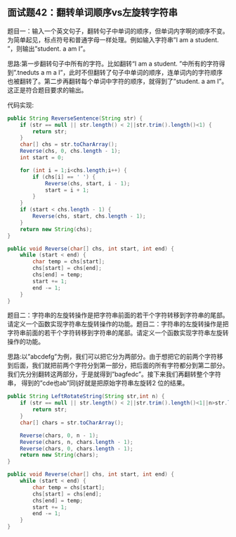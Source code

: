 ## 面试题42：翻转单词顺序vs左旋转字符串

题目一：输入一个英文句子，翻转句子中单词的顺序，但单词内字啊的顺序不变。为简单起见，标点符号和普通字母一样处理。例如输入字符串”I am a student. ”，则输出”student. a am I”。


思路:第一步翻转句子中所有的字符。比如翻转“I am a student. ”中所有的字符得到”.tneduts a m a I”，此时不但翻转了句子中单词的顺序，连单词内的字符顺序也被翻转了。第二步再翻转每个单词中字符的顺序，就得到了”student. a am I”。这正是符合题目要求的输出。

代码实现:
```java
public String ReverseSentence(String str) {
    if (str == null || str.length() < 2||str.trim().length()<1) {
        return str;
    }
    char[] chs = str.toCharArray();
    Reverse(chs, 0, chs.length - 1);
    int start = 0;

    for (int i = 1;i<chs.length;i++) {
        if (chs[i] == ' ') {
            Reverse(chs, start, i - 1);
            start = i + 1;
        }
    }
    if (start < chs.length - 1) {
        Reverse(chs, start, chs.length - 1);
    }
    return new String(chs);
}

public void Reverse(char[] chs, int start, int end) {
    while (start < end) {
        char temp = chs[start];
        chs[start] = chs[end];
        chs[end] = temp;
        start += 1;
        end -= 1;
    }
}
```

题目二：字符串的左旋转操作是把字符串前面的若干个字符转移到字符串的尾部。请定义一个函数实现字符串左旋转操作的功能。题目二：字符串的左旋转操作是把字符串前面的若干个字符转移到字符串的尾部。请定义一个函数实现字符串左旋转操作的功能。


思路:以”abcdefg”为例，我们可以把它分为两部分。由于想把它的前两个字符移到后面，我们就把前两个字符分到第一部分，把后面的所有字符都分到第二部分。我们先分别翻转这两部分，于是就得到”bagfedc”。接下来我们再翻转整个字符串， 得到的”cde也ab”同lj好就是把原始字符串左旋转2 位的结果。

```java
public String LeftRotateString(String str,int n) {
    if (str == null || str.length() < 2||str.trim().length()<1||n>str.length()) {
        return str;
    }
    char[] chars = str.toCharArray();

    Reverse(chars, 0, n - 1);
    Reverse(chars, n, chars.length - 1);
    Reverse(chars, 0, chars.length - 1);
    return new String(chars);
}

public void Reverse(char[] chs, int start, int end) {
    while (start < end) {
        char temp = chs[start];
        chs[start] = chs[end];
        chs[end] = temp;
        start += 1;
        end -= 1;
    }
}
```


